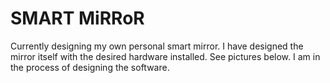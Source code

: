 # SMART MiRRoR
Currently designing my own personal smart mirror. I have designed the mirror itself with the desired hardware installed. See pictures below. I am in the process of designing the software.
